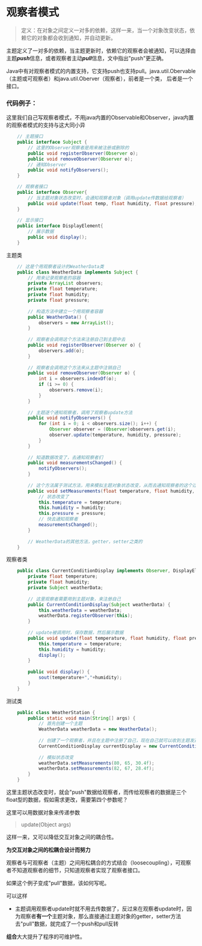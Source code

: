 # 观察者模式

> 定义：在对象之间定义一对多的依赖，这样一来，当一个对象改变状态，依赖它的对象都会收到通知，并自动更新。

主题定义了一对多的依赖，当主题更新时，依赖它的观察者会被通知，可以选择由主题***push***信息，或者观察者主动***pull***信息，文中指出"push"更正确。

Java中有对观察者模式的内置支持，它支持push也支持pull。java.util.Obervable（主题或可观察者）和java.util.Oberver（观察者），前者是一个类，
后者是一个接口。

### 代码例子：
这里我们自己写观察者模式，不用java内置的Observable和Observer，java内置的观察者模式的支持与这大同小异
```java
    // 主题接口
    public interface Subject {
        // 这里的Observer观察者是用来被注册或删除的
        public void registerObserver(Observer o);
        public void removeObserver(Observer o);
        // 通知Observer
        public void notifyObservers();
    }

    // 观察者接口
    public interface Observer{ 
        // 当主题对象状态改变时，会通知观察者对象（调用update传数据给观察者）
        public void update(float temp, float humidity, float pressure);
    }
    
    // 显示接口
    public interface DisplayElement{
        // 展示数据
        public void display();
    }
```

主题类
```java
    // 这是个用观察者设计的WeatherData类
    public class WeatherData implements Subject {
        // 用来记录观察者的容器
        private ArrayList observers;
        private float temperature;
        private float humidity;
        private float pressure;
        
        // 构造方法中建立一个用观察者容器
        public WeatherData() {
            observers = new ArrayList();
        }
        
        // 观察者会调用这个方法来注册自己到主题中去
        public void registerObserver(Observer o) {
            observers.add(o);
        }
        
        // 观察者会调用这个方法来从主题中注销自己
        public void removeObserver(Observer o) {
            int i = observers.indexOf(o);
            if (i >= 0) {
                observers.remove(i);
            }
        }
        
        // 主题逐个通知观察者，调用了观察者update方法
        public void notifyObservers() {
            for (int i = 0; i < observers.size(); i++) {
                Observer observer = (Observer)observers.get(i);
                observer.update(temperature, humidity, pressure);
            }
        }
        
        // 知道数据改变了，去通知观察者们
        public void measurementsChanged() {
            notifyObservers();
        }
        
        // 这个方法属于测试方法，用来模拟主题对象状态改变，从而去通知观察者的这个过程
        public void setMeasurements(float temperature, float humidity, float pressure) {
            // 状态改变了
            this.temperature = temperature;
            this.humidity = humidity;
            this.pressure = pressure;
            // 快去通知观察者
            measurementsChanged();
        }
        
        // WeatherData的其他方法，getter，setter之类的
    }
```

观察者类
```java
    public class CurrentConditionDisplay implements Observer, DisplayElement {
        private float temperature;
        private float humidity;
        private Subject weatherData;
        
        // 这里观察者需要用到主题对象，来注册自己
        public CurrentConditionDisplay(Subject weatherData) {
            this.weatherData = weatherData;
            weatherData.registerObserver(this);
        }
        
        // update被调用时，保存数据，然后展示数据
        public void update(float temperature, float humidity, float pressure) {
            this.temperature = temperature;
            this.humidity = humidity;
            display();
        }
        
        public void display() {
            sout(temperature+","+humidity);
        }
    }
```

测试类
```java
    public class WeatherStation {
        public static void main(String[] args) {
            // 首先创建一个主题
            WeatherData weatherData = new WeatherData();
            
            // 创建了一个观察者，并且在主题中注册了自己，现在自己就可以收到主题发送的通知了
            CurrentConditionDisplay currentDisplay = new CurrentConditionDisplay(weatherData);
            
            // 模拟状态改变
            weatherData.setMeasurements(80, 65, 30.4f);
            weatherData.setMeasurements(82, 67, 28.4f);
        }
    }
```

这里主题状态改变时，就会"push"数据给观察者，而传给观察者的数据是三个float型的数据，假如需求更改，需要第四个参数呢？

这里可以用数据对象来传递参数
> update(Object args)

这样一来，又可以降低交互对象之间的耦合性。

**为交互对象之间的松耦合设计而努力**

观察者与可观察者（主题）之间用松耦合的方式结合（loosecoupling），可观察者不知道观察者的细节，只知道观察者实现了观察者接口。

如果这个例子变成"pull"数据，该如何写呢。

可以这样

* 主题调用观察者update时就不用去传数据了，反过来在观察者update时，因为观察者**有一个**主题对象，那么直接通过主题对象的getter，setter方法去"pull"数据，就完成了一个push和pull反转

**组合**大大提升了程序的可维护性。
